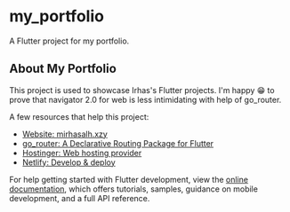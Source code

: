 # my_portfolio

A Flutter project for my portfolio.

## About My Portfolio

This project is used to showcase Irhas's Flutter projects. I'm happy 😁 to prove that navigator 2.0 for web is less intimidating with help of go_router.

A few resources that help this project:

- [Website: mirhasalh.xzy](https://mirhasalh.xyz/)
- [go_router: A Declarative Routing Package for Flutter](https://pub.dev/packages/go_router)
- [Hostinger: Web hosting provider](https://www.hostinger.com/)
- [Netlify: Develop & deploy](https://www.netlify.com/)

For help getting started with Flutter development, view the
[online documentation](https://docs.flutter.dev/), which offers tutorials,
samples, guidance on mobile development, and a full API reference.
